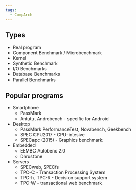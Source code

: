 ```yaml
---
tags:
  - CompArch
---
```

## Types
- Real program
- Component Benchmark / Microbenchmark
- Kernel
- Synthetic Benchmark 
- I/O Benchmarks 
- Database Benchmarks 
- Parallel Benchmarks
## Popular programs
- Smartphone
	- PassMark
	- Antutu, Androbench - specific for Android
- Desktop
	- PassMark PerformanceTest, Novabench, Geekbench
	- SPEC CPU2017 - CPU-intesive
	- SPECapc (2015) - Graphics benchmark
- Embedded
	- EEMBC Autobenc 2.0
	- Dhrustone
- Servers
	- SPECweb, SPECfs
	- TPC-C - Transaction Processing System
	- TPC-h, TPC-R - Decision support system
	- TPC-W - transactional web benchmark